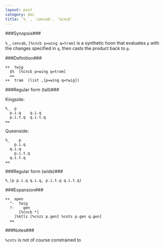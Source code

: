 ```yaml
---
layout: post
category: doc
title: `%_`, `cencab`, `%cncb`
---
```


###Synopsis###

`%_`, `cencab`, `[%cncb p=wing q=tram]` is a synthetic hoon that
evaluates `p` with the changes specified in `q`, then casts the
product back to `p`.

###Definition###

    ++  twig  
      $%  [%cncb p=wing q=tram]
      ==
    ++  tram  (list ,[p=wing q=twig]) 

###Regular form (tall)###

Kingside:

    %_  p
      p.i.q    q.i.q
      p.i.t.q  q.i.t.q
    ==

Queenside:

    %_    p
        p.i.q    
      q.i.q
        p.i.t.q  
      q.i.t.q
    ==

###Regular form (wide)###

    %_(p p.i.q q.i.q, p.i.t.q q.i.t.q)

###Expansion###
    
    ++  open
      ^-  twig
      ?-    gen
          [%cncb *]
        [%ktls [%cnzz p.gen] %cnts p.gen q.gen]
      ==

###Notes###

`%cnts` is not of course constrained to 
